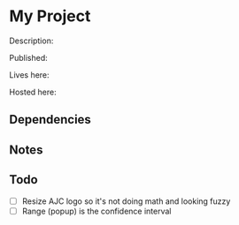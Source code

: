 # My Project

Description:

Published:

Lives here:

Hosted here:

## Dependencies

## Notes

## Todo

- [ ] Resize AJC logo so it's not doing math and looking fuzzy
- [ ] Range (popup) is the confidence interval